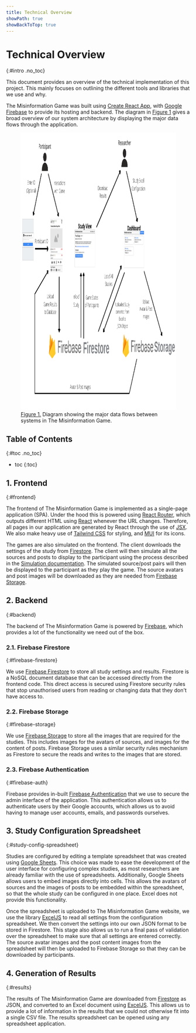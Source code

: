 ```yaml
---
title: Technical Overview
showPath: true
showBackToTop: true
---
```


# Technical Overview
{:#intro .no_toc}

This document provides an overview of the technical
implementation of this project. This mainly focuses
on outlining the different tools and libraries that
we use and why.

The Misinformation Game was built using
[Create React App](https://create-react-app.dev/), with
[Google Firebase](https://firebase.google.com/) to provide
its hosting and backend. The diagram in [Figure 1](#fig1) gives
a broad overview of our system architecture by displaying the
major data flows through the application.

<figure id="fig1">
    <img src="diagrams/data-flows.png" alt="figure 1" height="757" />
    <figcaption>
        <a href="#fig1">Figure 1.</a> Diagram showing the major data flows
        between systems in The Misinformation Game.
    </figcaption>
</figure>

## Table of Contents
{:#toc .no_toc}
* toc
{:toc}



## 1. Frontend
{:#frontend}

The frontend of The Misinformation Game is implemented as
a single-page application (SPA). Under the hood this is
powered using [React Router](https://reactrouter.com/),
which outputs different HTML using
[React](https://reactjs.org/) whenever the URL changes.
Therefore, all pages in our application are generated
by React through the use of
[JSX](https://reactjs.org/docs/introducing-jsx.html).
We also make heavy use of
[Tailwind CSS](https://tailwindcss.com/) for styling,
and [MUI](https://mui.com/) for its icons.

The games are also simulated on the frontend. The client
downloads the settings of the study from
[Firestore](https://firebase.google.com/docs/firestore).
The client will then simulate all the sources and posts
to display to the participant using the process described
in the [Simulation documentation](/Simulation). The
simulated source/post pairs will then be displayed to
the participant as they play the game. The source avatars
and post images will be downloaded as they are needed from
[Firebase Storage](https://firebase.google.com/docs/storage).



## 2. Backend
{:#backend}

The backend of The Misinformation Game is powered by
[Firebase](https://firebase.google.com/), which provides
a lot of the functionality we need out of the box.


### 2.1. Firebase Firestore
{:#firebase-firestore}

We use
[Firebase Firestore](https://firebase.google.com/docs/firestore)
to store all study settings and results. Firestore is
a NoSQL document database that can be accessed directly
from the frontend code. This direct access is secured
using Firestore security rules that stop unauthorised
users from reading or changing data that they don't have
access to.


### 2.2. Firebase Storage
{:#firebase-storage}

We use
[Firebase Storage](https://firebase.google.com/docs/storage)
to store all the images that are required for the studies.
This includes images for the avatars of sources, and images
for the content of posts. Firebase Storage uses a similar
security rules mechanism as Firestore to secure the reads
and writes to the images that are stored.


### 2.3. Firebase Authentication
{:#firebase-auth}

Firebase provides in-built
[Firebase Authentication](https://firebase.google.com/docs/auth)
that we use to secure the admin interface of the application.
This authentication allows us to authenticate users by their
Google accounts, which allows us to avoid having to manage
user accounts, emails, and passwords ourselves.



## 3. Study Configuration Spreadsheet
{:#study-config-spreadsheet}

Studies are configured by editing a template
spreadsheet that was created using
[Google Sheets](https://www.google.com.au/sheets/about/).
This choice was made to ease the development of the user
interface for configuring complex studies, as most
researchers are already familiar with the use of
spreadsheets. Additionally, Google Sheets allows users
to embed images directly into cells. This allows the
avatars of sources and the images of posts to be embedded
within the spreadsheet, so that the whole study can
be configured in one place. Excel does not provide this
functionality.

Once the spreadsheet is uploaded to The Misinformation
Game website, we use the library
[ExcelJS](https://github.com/exceljs/exceljs)
to read all settings from the configuration
spreadsheet. We then convert the settings into our own
JSON format to be stored in Firestore. This stage also
allows us to run a final pass of validation over the
spreadsheet to make sure that all settings are entered
correctly. The source avatar images and the post content
images from the spreadsheet will then be uploaded to
Firebase Storage so that they can be downloaded by
participants.



## 4. Generation of Results
{:#results}

The results of The Misinformation Game are downloaded from
[Firestore](https://firebase.google.com/docs/firestore)
as JSON, and converted to an Excel document using
[ExcelJS](https://github.com/exceljs/exceljs). This allows
us to provide a lot of information in the results that
we could not otherwise fit into a single CSV file. The
results spreadsheet can be opened using any spreadsheet
application.
